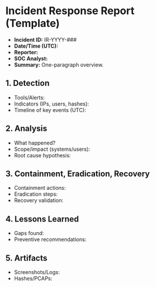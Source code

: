 # Incident Response Report (Template)

- **Incident ID:** IR-YYYY-###
- **Date/Time (UTC):** 
- **Reporter:** 
- **SOC Analyst:** 
- **Summary:** One-paragraph overview.

## 1. Detection
- Tools/Alerts:
- Indicators (IPs, users, hashes):
- Timeline of key events (UTC):

## 2. Analysis
- What happened?
- Scope/impact (systems/users):
- Root cause hypothesis:

## 3. Containment, Eradication, Recovery
- Containment actions:
- Eradication steps:
- Recovery validation:

## 4. Lessons Learned
- Gaps found:
- Preventive recommendations:

## 5. Artifacts
- Screenshots/Logs:
- Hashes/PCAPs:

